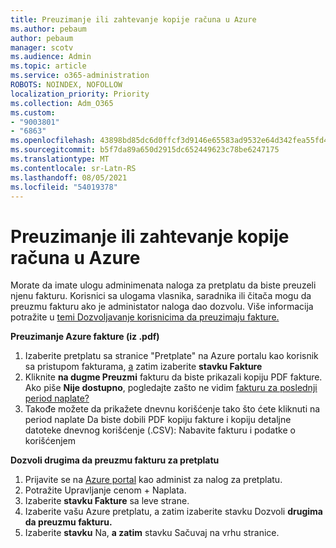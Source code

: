 ```yaml
---
title: Preuzimanje ili zahtevanje kopije računa u Azure
ms.author: pebaum
author: pebaum
manager: scotv
ms.audience: Admin
ms.topic: article
ms.service: o365-administration
ROBOTS: NOINDEX, NOFOLLOW
localization_priority: Priority
ms.collection: Adm_O365
ms.custom:
- "9003801"
- "6863"
ms.openlocfilehash: 43898bd85dc6d0ffcf3d9146e65583ad9532e64d342fea55fd48e055caf133a4
ms.sourcegitcommit: b5f7da89a650d2915dc652449623c78be6247175
ms.translationtype: MT
ms.contentlocale: sr-Latn-RS
ms.lasthandoff: 08/05/2021
ms.locfileid: "54019378"
---
```

# <a name="download-or-request-a-copy-of-my-bill-in-azure"></a>Preuzimanje ili zahtevanje kopije računa u Azure

Morate da imate ulogu adminimenata naloga za pretplatu da biste preuzeli njenu fakturu. Korisnici sa ulogama vlasnika, saradnika ili čitača mogu da preuzmu fakturu ako je administator naloga dao dozvolu. Više informacija potražite u [temi Dozvoljavanje korisnicima da preuzimaju fakture.](https://docs.microsoft.com/azure/cost-management-billing/manage/manage-billing-access#opt-in)

**Preuzimanje Azure fakture (iz .pdf)**

1. Izaberite pretplatu sa [](https://portal.azure.com/#blade/Microsoft_Azure_Billing/SubscriptionsBlade) stranice "Pretplate" na Azure portalu kao korisnik sa pristupom fakturama, [a](https://docs.microsoft.com/azure/cost-management-billing/manage/manage-billing-access?WT.mc_id=Portal-Microsoft_Azure_Support) zatim izaberite **stavku Fakture**
2. Kliknite **na dugme Preuzmi** fakturu da biste prikazali kopiju PDF fakture. Ako piše **Nije dostupno**, pogledajte zašto ne vidim [fakturu za poslednji period naplate?](https://docs.microsoft.com/azure/cost-management-billing/manage/download-azure-invoice-daily-usage-date?WT.mc_id=Portal-Microsoft_Azure_Support#noinvoice)
3. Takođe možete da prikažete dnevnu korišćenje tako što ćete kliknuti na period naplate Da biste dobili PDF kopiju [](https://docs.microsoft.com/azure/cost-management-billing/manage/download-azure-invoice-daily-usage-date?WT.mc_id=Portal-Microsoft_Azure_Support) fakture i kopiju detaljne datoteke dnevnog korišćenje (.CSV): Nabavite fakturu i podatke o korišćenjem  

**Dozvoli drugima da preuzmu fakturu za pretplatu**

1. Prijavite se na [Azure portal](https://portal.azure.com/) kao administ za nalog za pretplatu.
2. Potražite Upravljanje cenom + Naplata.
3. Izaberite **stavku Fakture** sa leve strane.
4. Izaberite vašu Azure pretplatu, a zatim izaberite stavku Dozvoli **drugima da preuzmu fakturu.**
5. Izaberite **stavku** Na, **a zatim** stavku Sačuvaj na vrhu stranice.
